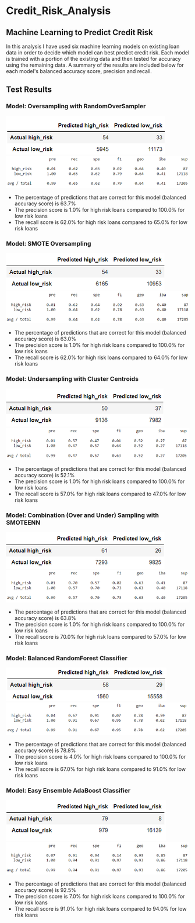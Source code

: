 # Credit_Risk_Analysis

## Machine Learning to Predict Credit Risk

In this analysis I have used six machine learning models on existing loan data in order to decide which model can best predict credit risk. Each model is trained with a portion of the existing data and then tested for accuracy using the remaining data. A summary of the results are included below for each model's balanced accuracy score, precision and recall.

## Test Results

### Model: Oversampling with RandomOverSampler
![RandomOverSampler](Resources/RandomOverSampler.png)
![RandomOverSampler2](Resources/RandomOverSampler2.png)

- The percentage of predictions that are correct for this model (balanced accuracy score) is 63.7%
- The precision score is 1.0% for high risk loans compared to 100.0% for low risk loans
- The recall score is 62.0% for high risk loans compared to 65.0% for low risk loans


### Model: SMOTE Oversampling
![SMOTEoversampling](Resources/SMOTEoversampling.png)
![SMOTEoversampling2](Resources/SMOTEoversampling2.png)

- The percentage of predictions that are correct for this model (balanced accuracy score) is 63.0%
- The precision score is 1.0% for high risk loans compared to 100.0% for low risk loans
- The recall score is 62.0% for high risk loans compared to 64.0% for low risk loans


### Model: Undersampling with Cluster Centroids
![ClusterCentroidsUndersampling](Resources/ClusterCentroidsUndersampling.png)
![ClusterCentroidsUndersampling2](Resources/ClusterCentroidsUndersampling2.png)

- The percentage of predictions that are correct for this model (balanced accuracy score) is 52.1%
- The precision score is 1.0% for high risk loans compared to 100.0% for low risk loans
- The recall score is 57.0% for high risk loans compared to 47.0% for low risk loans


### Model: Combination (Over and Under) Sampling with SMOTEENN
![SMOTEENNoverunder](Resources/SMOTEENNoverunder.png)
![SMOTEENNoverunder2](Resources/SMOTEENNoverunder2.png)

- The percentage of predictions that are correct for this model (balanced accuracy score) is 63.8%
- The precision score is 1.0% for high risk loans compared to 100.0% for low risk loans
- The recall score is 70.0% for high risk loans compared to 57.0% for low risk loans


### Model: Balanced RandomForest Classifier
![BRFC](Resources/BRFC.png)
![BRFC2](Resources/BRFC2.png)

- The percentage of predictions that are correct for this model (balanced accuracy score) is 78.8%
- The precision score is 4.0% for high risk loans compared to 100.0% for low risk loans
- The recall score is 67.0% for high risk loans compared to 91.0% for low risk loans

### Model: Easy Ensemble AdaBoost Classifier
![EasyEnsambler](Resources/EasyEnsambler.png)
![EasyEnsambler2](Resources/EasyEnsambler2.png)

- The percentage of predictions that are correct for this model (balanced accuracy score) is 92.5%
- The precision score is 7.0% for high risk loans compared to 100.0% for low risk loans
- The recall score is 91.0% for high risk loans compared to 94.0% for low risk loans




